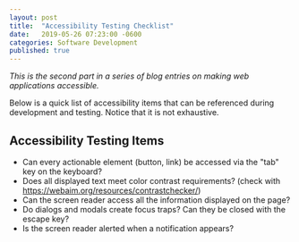 ```yaml
---
layout: post
title:  "Accessibility Testing Checklist"
date:   2019-05-26 07:23:00 -0600
categories: Software Development
published: true
---
```


_This is the second part in a series of blog entries on making web applications accessible._

Below is a quick list of accessibility items that can be referenced during development and testing. Notice that it is not exhaustive.

## Accessibility Testing Items

- Can every actionable element (button, link) be accessed via the "tab" key on the keyboard?
- Does all displayed text meet color contrast requirements? (check with https://webaim.org/resources/contrastchecker/)
- Can the screen reader access all the information displayed on the page?
- Do dialogs and modals create focus traps? Can they be closed with the escape key?
- Is the screen reader alerted when a notification appears?

